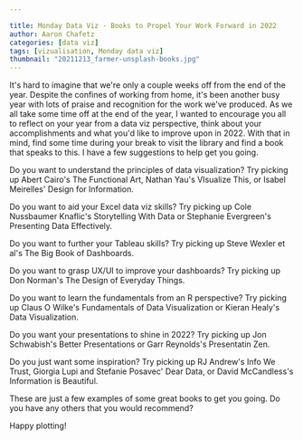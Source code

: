 ```yaml
---

title: Monday Data Viz - Books to Propel Your Work Forward in 2022
author: Aaron Chafetz
categories: [data viz]
tags: [vizualisation, Monday data viz]
thumbnail: "20211213_farmer-unsplash-books.jpg"
---
```


It's hard to imagine that we're only a couple weeks off from the end of the year. Despite the confines of working from home, it's been another busy year with lots of praise and recognition for the work we've produced. As we all take some time off at the end of the year, I wanted to encourage you all to reflect on your year from a data viz perspective, think about your accomplishments and what you'd like to improve upon in 2022. With that in mind, find some time during your break to visit the library and find a book that speaks to this. I have a few suggestions to help get you going.

Do you want to understand the principles of data visualization?
Try picking up Abert Cairo's The Functional Art, Nathan Yau's VIsualize This, or Isabel Meirelles' Design for Information.

Do you want to aid your Excel data viz skills?
Try picking up Cole Nussbaumer Knaflic's Storytelling With Data or Stephanie Evergreen's Presenting Data Effectively.

Do you want to further your Tableau skills?
Try picking up Steve Wexler et al's The Big Book of Dashboards.

Do you want to grasp UX/UI to improve your dashboards?
Try picking up Don Norman's The Design of Everyday Things.

Do you want to learn the fundamentals from an R perspective?
Try picking up Claus O Wilke's Fundamentals of Data Visualization or  Kieran Healy's Data Visualization.

Do you want your presentations to shine in 2022?
Try picking up Jon Schwabish's Better Presentations or Garr Reynolds's Presentatin Zen.

Do you just want some inspiration?
Try picking up RJ Andrew's Info We Trust, Giorgia Lupi and Stefanie Posavec' Dear Data, or David McCandless's Information is Beautiful.

These are just a few examples of some great books to get you going. Do you have any others that you would recommend?

Happy plotting!